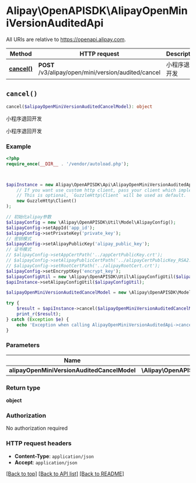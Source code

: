 # Alipay\OpenAPISDK\AlipayOpenMiniVersionAuditedApi

All URIs are relative to https://openapi.alipay.com.

Method | HTTP request | Description
------------- | ------------- | -------------
[**cancel()**](AlipayOpenMiniVersionAuditedApi.md#cancel) | **POST** /v3/alipay/open/mini/version/audited/cancel | 小程序退回开发


## `cancel()`

```php
cancel($alipayOpenMiniVersionAuditedCancelModel): object
```

小程序退回开发

小程序退回开发

### Example

```php
<?php
require_once(__DIR__ . '/vendor/autoload.php');



$apiInstance = new Alipay\OpenAPISDK\Api\AlipayOpenMiniVersionAuditedApi(
    // If you want use custom http client, pass your client which implements `GuzzleHttp\ClientInterface`.
    // This is optional, `GuzzleHttp\Client` will be used as default.
    new GuzzleHttp\Client()
);

// 初始化alipay参数
$alipayConfig = new \Alipay\OpenAPISDK\Util\Model\AlipayConfig();
$alipayConfig->setAppId('app_id');
$alipayConfig->setPrivateKey('private_key');
// 密钥模式
$alipayConfig->setAlipayPublicKey('alipay_public_key');
// 证书模式
// $alipayConfig->setAppCertPath('../appCertPublicKey.crt');
// $alipayConfig->setAlipayPublicCertPath('../alipayCertPublicKey_RSA2.crt');
// $alipayConfig->setRootCertPath('../alipayRootCert.crt');
$alipayConfig->setEncryptKey('encrypt_key');
$alipayConfigUtil = new \Alipay\OpenAPISDK\Util\AlipayConfigUtil($alipayConfig);
$apiInstance->setAlipayConfigUtil($alipayConfigUtil);

$alipayOpenMiniVersionAuditedCancelModel = new \Alipay\OpenAPISDK\Model\AlipayOpenMiniVersionAuditedCancelModel(); // \Alipay\OpenAPISDK\Model\AlipayOpenMiniVersionAuditedCancelModel

try {
    $result = $apiInstance->cancel($alipayOpenMiniVersionAuditedCancelModel);
    print_r($result);
} catch (Exception $e) {
    echo 'Exception when calling AlipayOpenMiniVersionAuditedApi->cancel: ', $e->getMessage(), PHP_EOL;
}
```

### Parameters

Name | Type | Description  | Notes
------------- | ------------- | ------------- | -------------
 **alipayOpenMiniVersionAuditedCancelModel** | **\Alipay\OpenAPISDK\Model\AlipayOpenMiniVersionAuditedCancelModel**|  | [optional]

### Return type

**object**

### Authorization

No authorization required

### HTTP request headers

- **Content-Type**: `application/json`
- **Accept**: `application/json`

[[Back to top]](#) [[Back to API list]](../../README.md#api-endpoints)
[[Back to README]](../../README.md)
